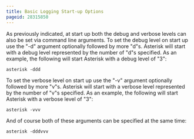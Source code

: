 ```yaml
---
title: Basic Logging Start-up Options
pageid: 28315850
---
```


As previously indicated, at start up both the debug and verbose levels can also be set via command line arguments.  To set the debug level on start up use the "-d" argument optionally followed by more "d"s. Asterisk will start with a debug level represented by the number of "d"s specified.  As an example, the following will start Asterisk with a debug level of "3":

```
asterisk -ddd

```

To set the verbose level on start up use the "-v" argument optionally followed by more "v"s. Asterisk will start with a verbose level represented by the number of "v"s specified.  As an example, the following will start Asterisk with a verbose level of "3":

```
asterisk -vvv

```

And of course both of these arguments can be specified at the same time:

```
asterisk -dddvvv

```
